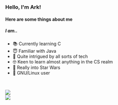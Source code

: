 ### Hello, I'm Ark!
#### Here are some things about me
##### I am..
* 📚 Currently learning C  
* 😇 Familiar with Java  
* 💾 Quite intrigued by all sorts of tech  
* 🤓 Keen to learn almost anything in the CS realm  
* 🚀 Really into Star Wars  
* 🐧 GNU/Linux user

<!-- DYNAMIC CARDS START HERE -->
</br>
<p align="left">
    <img src ="https://github-readme-stats.vercel.app/api?username=arkorty&custom_title=GitHub+Stats&show_icons=true&hide=contribs&theme=dark&hide_border=true&bg_color=00000000">
    </br>
    <img src ="https://github-readme-stats.vercel.app/api/top-langs/?username=arkorty&langs_count=10&layout=compact&theme=dark&hide_border=true&bg_color=00000000">
</p>
<!-- DYNAMIC CARDS END HERE -->
